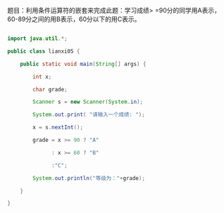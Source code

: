 题目：利用条件运算符的嵌套来完成此题：学习成绩> =90分的同学用A表示，60-89分之间的用B表示，60分以下的用C表示。   
```java  
import java.util.*;
public class lianxi05 {
	public static void main(String[] args) {
		int x;
		char grade;
		Scanner s = new Scanner(System.in);
		System.out.print( "请输入一个成绩: "); 
		x = s.nextInt();  
		grade = x >= 90 ? "A"
			  : x >= 60 ? "B"
			  :"C";
		System.out.println("等级为："+grade);
	}
} 
```